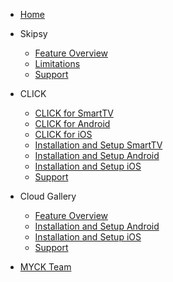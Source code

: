 <!-- docs/_sidebar.md -->

* [Home](README.md)

* Skipsy
  * [Feature Overview](skipsy.md)
  * [Limitations](limitations_skipsy.md)
  * [Support](support.md)

* CLICK
  * [CLICK for SmartTV](overview_tv.md)
  * [CLICK for Android](overview_android.md)
  * [CLICK for iOS](overview_ios.md)
  * [Installation and Setup SmartTV](install_tv.md)
  * [Installation and Setup Android](install_android.md)
  * [Installation and Setup iOS](install_ios.md)
  * [Support](support.md)

* Cloud Gallery
  * [Feature Overview](cloud_overview.md)
  * [Installation and Setup Android](cloud_install.md)
  * [Installation and Setup iOS](cloud_install_ios.md)
  * [Support](support.md)

* [MYCK Team](join.md)